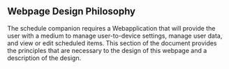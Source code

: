 ## Webpage Design Philosophy

The schedule companion requires a Webapplication that will provide the user with a medium to manage user-to-device settings, manage user data, and view or edit scheduled items. This section of the document provides the principles that are necessary to the design of this webpage and a description of the design.  

